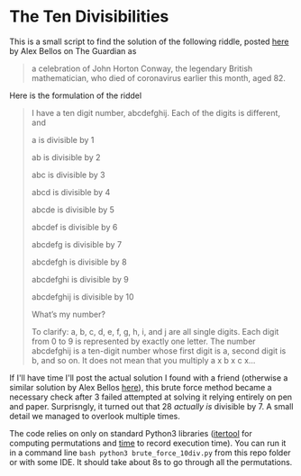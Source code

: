 # The Ten Divisibilities

This is a small script to find the solution of the following riddle, posted [here](https://www.theguardian.com/science/2020/apr/20/can-you-solve-it-john-horton-conway-playful-maths-genius) by Alex Bellos on The Guardian as 
> a celebration of John Horton Conway, the legendary British mathematician, who died of coronavirus earlier this month, aged 82.

Here is the formulation of the riddel 
>I have a ten digit number, abcdefghij. Each of the digits is different, and
>
>a is divisible by 1
>
>ab is divisible by 2
>
>abc is divisible by 3
>
>abcd is divisible by 4
>
>abcde is divisible by 5
>
>abcdef is divisible by 6
>
>abcdefg is divisible by 7
>
>abcdefgh is divisible by 8
>
>abcdefghi is divisible by 9
>
>abcdefghij is divisible by 10
>
>What’s my number?
>
>To clarify: a, b, c, d, e, f, g, h, i, and j are all single digits. Each digit from 0 to 9 is represented by exactly one letter. The number abcdefghij is a ten-digit number whose first digit is a, second digit is b, and so on. It does not mean that you multiply a x b x c x…

If I'll have time I'll post the actual solution I found with a friend (otherwise a similar solution by Alex Bellos [here](https://www.theguardian.com/science/2020/apr/20/did-you-solve-it-john-horton-conway-playful-maths-genius)), this brute force method became a necessary check after 3 failed attempted at solving it relying entirely on pen and paper.
Surprisngly, it turned out that 28 _actually is_ divisible by 7. A small detail we managed to overlook multiple times.

The code relies on only on standard Python3 libraries ([itertool](https://docs.python.org/3/library/itertools.html) for computing permutations and [time](https://docs.python.org/3/library/time.html) to record execution time).
You can run it in a command line ```bash python3 brute_force_10div.py``` from this repo folder  or with some IDE. It should take about 8s to go through all the permutations.
